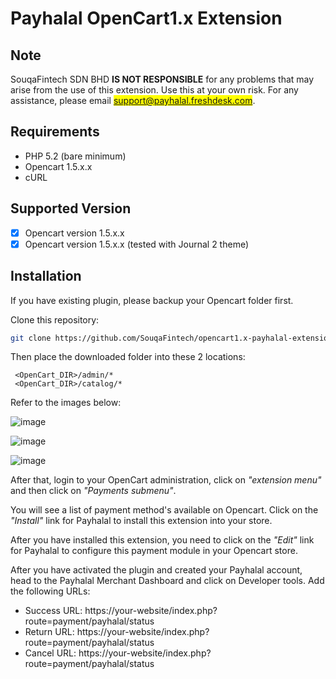 # Payhalal OpenCart1.x Extension

## Note

SouqaFintech SDN BHD **IS NOT RESPONSIBLE** for any problems that may arise from the use of this extension. Use this at your own risk. For any assistance, please email <mark>support@payhalal.freshdesk.com</mark>.

## Requirements
- PHP 5.2 (bare minimum)
- Opencart 1.5.x.x
- cURL

## Supported Version

- [x] Opencart version 1.5.x.x 
- [x] Opencart version 1.5.x.x (tested with Journal 2 theme)

## Installation

If you have existing plugin, please backup your Opencart folder first.

Clone this repository:

```bash
git clone https://github.com/SouqaFintech/opencart1.x-payhalal-extension.git
```

Then place the downloaded folder into these 2 locations:

```
 <OpenCart_DIR>/admin/*
 <OpenCart_DIR>/catalog/*
```

Refer to the images below:

![image](https://payhalal.my/images/opencart/plugin_list.jpg) 

![image](https://payhalal.my/images/opencart/plugin_setting.jpg)

![image](https://payhalal.my/images/opencart/payment.jpg)

After that, login to your OpenCart administration, click on *"extension menu"*  and then click on *"Payments submenu"*.

You will see a list of payment method's available on Opencart. Click on the *"Install"* link for Payhalal to install this extension into your store.

After you have installed this extension, you need to click on the *"Edit"* link for Payhalal to configure this payment module in your Opencart store.

After you have activated the plugin and created your Payhalal account, head to the Payhalal Merchant Dashboard and click on Developer tools. Add the following URLs:

- Success URL: https://your-website/index.php?route=payment/payhalal/status
- Return URL: https://your-website/index.php?route=payment/payhalal/status
- Cancel URL: https://your-website/index.php?route=payment/payhalal/status
